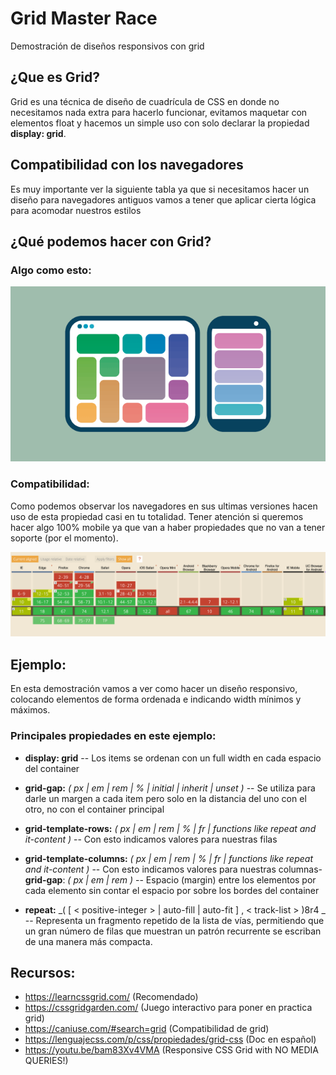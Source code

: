 # Grid Master Race
Demostración de diseños responsivos con grid

## ¿Que es Grid?
Grid es una técnica de diseño de cuadrícula de CSS en donde no necesitamos nada extra para hacerlo funcionar, evitamos maquetar con elementos float y hacemos un simple uso con solo declarar la propiedad **display: grid**.

## Compatibilidad con los navegadores
Es muy importante ver la siguiente tabla ya que si necesitamos hacer un diseño para navegadores antiguos vamos a tener que aplicar cierta lógica para acomodar nuestros estilos

## ¿Qué podemos hacer con Grid?

### Algo como esto:
![Alt text](./images/grid-example.png?raw=true "CanIuse")

### Compatibilidad:

Como podemos observar los navegadores en sus ultimas versiones hacen uso de esta propiedad casi en tu totalidad. Tener atención si queremos hacer algo 100% mobile ya que van a haber propiedades que no van a tener soporte (por el momento).

![Alt text](./images/caniuse.png?raw=true "CanIuse")


## Ejemplo:

En esta demostración vamos a ver como hacer un diseño responsivo, colocando elementos de forma ordenada e indicando width mínimos y máximos.

### Principales propiedades en este ejemplo:

- **display: grid**
-- Los items se ordenan con un full width en cada espacio del container

- **grid-gap:** _( px | em | rem | % | initial | inherit | unset )_
-- Se utiliza para darle un margen a cada item pero solo en la distancia del uno con el otro, no con el container principal


- **grid-template-rows:** _( px | em | rem | % | fr | functions like repeat and it-content )_
-- Con esto indicamos valores para nuestras filas

- **grid-template-columns:** _( px | em | rem | % | fr | functions like repeat and it-content )_
-- Con esto indicamos valores para nuestras columnas- **grid-gap**: _( px | em | rem )_
-- Espacio (margin) entre los elementos por cada elemento sin contar el espacio por sobre los bordes del container

- **repeat:** _( [ < positive-integer > | auto-fill | auto-fit ] , < track-list > )8r4 _
-- Representa un fragmento repetido de la lista de vías, permitiendo que un gran número de filas que muestran un patrón recurrente se escriban de una manera más compacta.

## Recursos:
- https://learncssgrid.com/ (Recomendado)
- https://cssgridgarden.com/ (Juego interactivo para poner en practica grid)
- https://caniuse.com/#search=grid (Compatibilidad de grid)
- https://lenguajecss.com/p/css/propiedades/grid-css (Doc en español)
- https://youtu.be/bam83Xv4VMA (Responsive CSS Grid with NO MEDIA QUERIES!)
